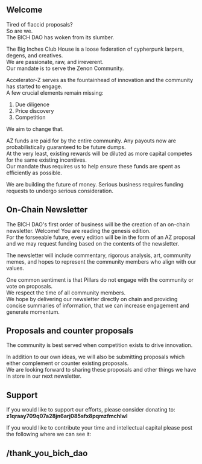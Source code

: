 ## Welcome

Tired of flaccid proposals?  
So are we.  
The BICH DAO has woken from its slumber.  

The Big Inches Club House is a loose federation of cypherpunk larpers, degens, and creatives.  
We are passionate, raw, and irreverent.  
Our mandate is to serve the Zenon Community.  

Accelerator-Z serves as the fountainhead of innovation and the community has started to engage.  
A few crucial elements remain missing:  
1. Due diligence
2. Price discovery
3. Competition

We aim to change that.  

AZ funds are paid for by the entire community. Any payouts now are probabilistically guaranteed to be future dumps.  
At the very least, existing rewards will be diluted as more capital competes for the same existing incentives.  
Our mandate thus requires us to help ensure these funds are spent as efficiently as possible.  

We are building the future of money. Serious business requires funding requests to undergo serious consideration.

## On-Chain Newsletter

The BICH DAO's first order of business will be the creation of an on-chain newsletter. Welcome! You are reading the genesis edition.  
For the forseeable future, every edition will be in the form of an AZ proposal and we may request funding based on the contents of the newsletter.  

The newsletter will include commentary, rigorous analysis, art, community memes, and hopes to represent the community members who align with our values.  

One common sentiment is that Pillars do not engage with the community or vote on proposals.  
We respect the time of all community members.  
We hope by delivering our newsletter directly on chain and providing concise summaries of information, that we can increase engagement and generate momentum.  

## Proposals and counter proposals

The community is best served when competition exists to drive innovation.  

In addition to our own ideas, we will also be submitting proposals which either complement or counter existing proposals.  
We are looking forward to sharing these proposals and other things we have in store in our next newsletter.  

## Support

If you would like to support our efforts, please consider donating to:  
**z1qraay709q07a28jn6arj085sfx8pqmzfmchlwl**

If you would like to contribute your time and intellectual capital please post the following where we can see it:  

## /thank_you_bich_dao
